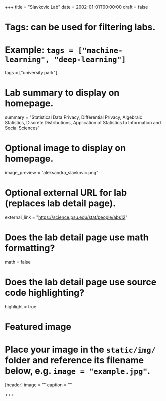+++
title = "Slavkovic Lab"
date = 2002-01-01T00:00:00
draft = false

# Tags: can be used for filtering labs.
# Example: `tags = ["machine-learning", "deep-learning"]`
tags = ["university park"]

# Lab summary to display on homepage.
summary = "Statistical Data Privacy, Differential Privacy, Algebraic Statistics, Discrete Distributions, Application of Statistics to Information and Social Sciences"

# Optional image to display on homepage.
image_preview = "aleksandra_slavkovic.png"

# Optional external URL for lab (replaces lab detail page).
external_link = "https://science.psu.edu/stat/people/abs12"

# Does the lab detail page use math formatting?
math = false

# Does the lab detail page use source code highlighting?
highlight = true

# Featured image
# Place your image in the `static/img/` folder and reference its filename below, e.g. `image = "example.jpg"`.
[header]
image = ""
caption = ""

+++
